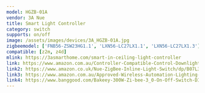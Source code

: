 ```yaml
---
model: HGZB-01A
vendor: 3A Nue
title: Smart Light Controller
category: switch
supports: on/off
image: /assets/images/devices/3A_HGZB-01A.jpg
zigbeemodel: ['FNB56-ZSW23HG1.1', 'LXN56-LC27LX1.1', 'LXN56-LC27LX1.3']
compatible: [z2m, z4d]
mlink: https://3asmarthome.com/smart-in-ceiling-light-controller
link: https://www.amazon.com.au/Controller-Compatible-Control-Downlights-Automation/dp/B07L31QFHZ/
link2: https://www.amazon.co.uk/Nue-ZigBee-Inline-Light-Switch/dp/B07L31QFHZ
link3: https://www.amazon.com.au/Approved-Wireless-Automation-Lighting-Control/dp/B078LWNQ2S
link4: https://www.banggood.com/Bakeey-300W-Zi-bee-3_0-On-Off-Switch-DIY-Home-Device-Smart-Remote-Control-Timing-Controler-HUB-For-Smart-Home-p-1838409.html
---
```

